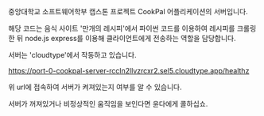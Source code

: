 중앙대학교 소프트웨어학부 캡스톤 프로젝트 CookPal 어플리케이션의 서버입니다.

해당 코드는 음식 사이트 '만개의 레시피'에서 파이썬 코드를 이용하여 레시피를 크롤링 한 뒤 node.js express를 이용해 클라이언트에게 전송하는 역할을 담당합니다.

서버는 'cloudtype'에서 작동하고 있습니다.

https://port-0-cookpal-server-rccln2llvzrcxr2.sel5.cloudtype.app/healthz

위 url에 접속하여 서버가 켜져있는지 여부를 알 수 있습니다.

서버가 꺼져있거나 비정상적인 움직임을 보인다면 윤다에게 콜하십쇼.
